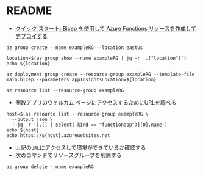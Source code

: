 # README

- [クイック スタート: Bicep を使用して Azure Functions リソースを作成してデプロイする](https://learn.microsoft.com/ja-jp/azure/azure-functions/functions-create-first-function-bicep?tabs=CLI)

```shell
az group create --name exampleRG --location eastus
```

```shell
location=$(az group show --name exampleRG | jq -r '.["location"]')
echo ${location}
```

```shell
az deployment group create --resource-group exampleRG --template-file main.bicep --parameters appInsightsLocation=${location}
```

```shell
az resource list --resource-group exampleRG
```

- 関数アプリのウェルカム ページにアクセスするためにURLを調べる

```shell
host=$(az resource list --resource-group exampleRG \
  --output json \
  | jq -r '[.[] | select(.kind == "functionapp")][0].name')
echo ${host}
echo https://${host}.azurewebsites.net
```

- 上記の`URL`にアクセスして環境ができているか確認する
- 次のコマンドでリソースグループを削除する

```shell
az group delete --name exampleRG
```
